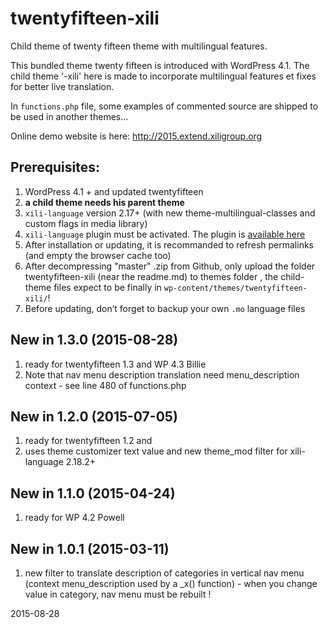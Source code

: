 # twentyfifteen-xili

Child theme of twenty fifteen theme with multilingual features.

This bundled theme twenty fifteen is introduced with WordPress 4.1.
The child theme '-xili' here is made to incorporate multilingual features et fixes for better live translation.

In `functions.php` file, some examples of commented source are shipped to be used in another themes...

Online demo website is here: http://2015.extend.xiligroup.org

## Prerequisites:

1. WordPress 4.1 + and updated twentyfifteen
1. **a child theme needs his parent theme**
1. `xili-language` version 2.17+ (with new theme-multilingual-classes and custom flags in media library)
1. `xili-language` plugin must be activated. The plugin is [available here](http://wordpress.org/plugins/xili-language/)
1. After installation or updating, it is recommanded to refresh permalinks (and empty the browser cache too)
1. After decompressing "master" .zip from Github, only upload the folder twentyfifteen-xili (near the readme.md) to themes folder , the child-theme files expect to be finally in `wp-content/themes/twentyfifteen-xili/`!
1. Before updating, don’t forget to backup your own `.mo` language files

## New in 1.3.0 (2015-08-28)
1. ready for twentyfifteen 1.3 and WP 4.3 Billie
1. Note that nav menu description translation need menu_description context - see line 480 of functions.php

## New in 1.2.0 (2015-07-05)
1. ready for twentyfifteen 1.2 and
1. uses theme customizer text value and new theme_mod filter for xili-language 2.18.2+

## New in 1.1.0 (2015-04-24)
1. ready for WP 4.2 Powell

## New in 1.0.1 (2015-03-11)
1. new filter to translate description of categories in vertical nav menu (context menu_description used by a _x() function) - when you change value in category, nav menu must be rebuilt !

2015-08-28
